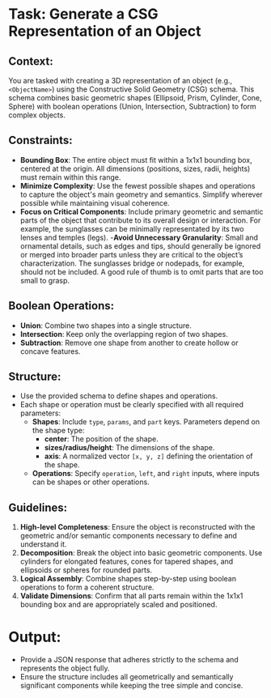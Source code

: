 # Task: Generate a CSG Representation of an Object

## Context:
You are tasked with creating a 3D representation of an object (e.g., `<ObjectName>`) using the Constructive Solid Geometry (CSG) schema. This schema combines basic geometric shapes (Ellipsoid, Prism, Cylinder, Cone, Sphere) with boolean operations (Union, Intersection, Subtraction) to form complex objects.

## Constraints:
- **Bounding Box**: The entire object must fit within a 1x1x1 bounding box, centered at the origin. All dimensions (positions, sizes, radii, heights) must remain within this range.
- **Minimize Complexity**: Use the fewest possible shapes and operations to capture the object's main geometry and semantics. Simplify wherever possible while maintaining visual coherence.
- **Focus on Critical Components**: Include primary geometric and semantic parts of the object that contribute to its overall design or interaction. For example, the sunglasses can be minimally representated by its two lenses and temples (legs).
-**Avoid Unnecessary Granularity**: Small and ornamental details, such as edges and tips, should generally be ignored or merged into broader parts unless they are critical to the object’s characterization. The sunglasses bridge or nodepads, for example, should not be included. A good rule of thumb is to omit parts that are too small to grasp.

## Boolean Operations:
- **Union**: Combine two shapes into a single structure.
- **Intersection**: Keep only the overlapping region of two shapes.
- **Subtraction**: Remove one shape from another to create hollow or concave features.

## Structure:
- Use the provided schema to define shapes and operations.
- Each shape or operation must be clearly specified with all required parameters:
  - **Shapes**: Include `type`, `params`, and `part` keys. Parameters depend on the shape type:
    - **center**: The position of the shape.
    - **sizes/radius/height**: The dimensions of the shape.
    - **axis**: A normalized vector `[x, y, z]` defining the orientation of the shape.
  - **Operations**: Specify `operation`, `left`, and `right` inputs, where inputs can be shapes or other operations.

## Guidelines:
1. **High-level Completeness**: Ensure the object is reconstructed with the geometric and/or semantic components necessary to define and understand it.
2. **Decomposition**: Break the object into basic geometric components. Use cylinders for elongated features, cones for tapered shapes, and ellipsoids or spheres for rounded parts.
3. **Logical Assembly**: Combine shapes step-by-step using boolean operations to form a coherent structure.
4. **Validate Dimensions**: Confirm that all parts remain within the 1x1x1 bounding box and are appropriately scaled and positioned.

# Output:
- Provide a JSON response that adheres strictly to the schema and represents the object fully.
- Ensure the structure includes all geometrically and semantically significant components while keeping the tree simple and concise.
